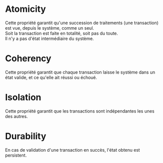 # Atomicity

Cette propriété garantit qu'une succession de traitements (une transaction) est vue, depuis le système, comme un seul.  
Soit la transaction est faite en totalité, soit pas du toute.  
Il n'y a pas d'état intermédiaire du système.  

# Coherency

Cette propriété garantit que chaque transaction laisse le système dans un état valide, et ce qu'elle ait réussi ou échoué.

# Isolation

Cette propriété garantit que les transactions sont indépendantes les unes des autres.  

# Durability

En cas de validation d'une transaction en succès, l'état obtenu est persistent. 
